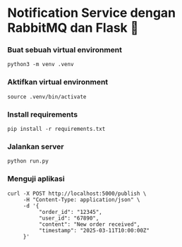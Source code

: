 # Notification Service dengan RabbitMQ dan Flask 🚀

### Buat sebuah virtual environment
```
python3 -m venv .venv
```
### Aktifkan virtual environment
```
source .venv/bin/activate
```

### Install requirements
```
pip install -r requirements.txt
```

### Jalankan server
```
python run.py
```

### Menguji aplikasi
```
curl -X POST http://localhost:5000/publish \
     -H "Content-Type: application/json" \
     -d '{
          "order_id": "12345",
          "user_id": "67890",
          "content": "New order received",
          "timestamp": "2025-03-11T10:00:00Z"
     }'
```
